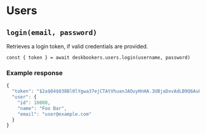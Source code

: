 # Users

## `login(email, password)`
Retrieves a login token, if valid credentials are provided.

```
const { token } = await deskbookers.users.login(username, password)
```

### Example response

```js
{
  "token": "$2a$04$038Bl0lYgwa37ejCTAtVhuanJAOuyHnHA.3UBjaDxvAdLB9Q6Au8W",
  "user": {
    "id": 10000,
    "name": "Foo Bar",
    "email": "user@example.com"
  }
}
```
